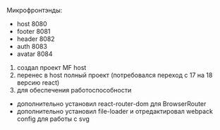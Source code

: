Микрофронтэнды:

- host 8080
- footer 8081
- header 8082
- auth 8083
- avatar 8084

1. создал проект MF host
2. перенес в host полный проект (потребовался переход с 17 на 18 версию react)
3. для обеспечения работоспособности

- дополнительно установил react-router-dom для BrowserRouter
- дополнительно установил file-loader и отредактировал webpack config для работы с svg
